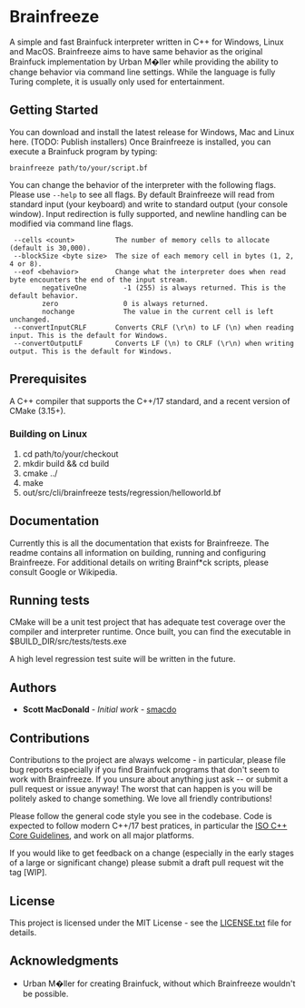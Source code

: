 # Brainfreeze
A simple and fast Brainfuck interpreter written in C++ for Windows, Linux and MacOS. Brainfreeze aims to have same
behavior as the original Brainfuck implementation by Urban M�ller while providing the ability to change behavior via
command line settings. While the language is fully Turing complete, it is usually only used for entertainment.

## Getting Started
You can download and install the latest release for Windows, Mac and Linux here. (TODO: Publish installers) Once
Brainfreeze is installed, you can execute a Brainfuck program by typing:

`brainfreeze path/to/your/script.bf`

You can change the behavior of the interpreter with the following flags. Please use `--help` to see all flags. By
default Brainfreeze will read from standard input (your keyboard) and write to standard output (your console window).
Input redirection is fully supported, and newline handling can be modified via command line flags.

```
 --cells <count>          The number of memory cells to allocate (default is 30,000).
 --blockSize <byte size>  The size of each memory cell in bytes (1, 2, 4 or 8).
 --eof <behavior>         Change what the interpreter does when read byte encounters the end of the input stream.
        negativeOne         -1 (255) is always returned. This is the default behavior.
		zero                0 is always returned.
		nochange            The value in the current cell is left unchanged.
 --convertInputCRLF       Converts CRLF (\r\n) to LF (\n) when reading input. This is the default for Windows.
 --convertOutputLF        Converts LF (\n) to CRLF (\r\n) when writing output. This is the default for Windows.
```

## Prerequisites
A C++ compiler that supports the C++/17 standard, and a recent version of CMake (3.15+).

### Building on Linux

1. cd path/to/your/checkout
2. mkdir build && cd build
3. cmake ../
4. make
5. out/src/cli/brainfreeze tests/regression/helloworld.bf

## Documentation
Currently this is all the documentation that exists for Brainfreeze. The readme contains all information on building,
running and configuring Brainfreeze. For additional details on writing Brainf*ck scripts, please consult Google or
Wikipedia.

## Running tests
CMake will be a unit test project that has adequate test coverage over the compiler and interpreter runtime. Once
built, you can find the executable in $BUILD_DIR/src/tests/tests.exe

A high level regression test suite will be written in the future.

## Authors
 * **Scott MacDonald** - *Initial work* - [smacdo](https://github.com/smacdo)

## Contributions
Contributions to the project are always welcome - in particular, please file bug reports especially if you find
Brainfuck programs that don't seem to work with Brainfreeze. If you unsure about anything just ask -- or submit a
pull request or issue anyway! The worst that can happen is you will be politely asked to change something. We love all
friendly contributions!

Please follow the general code style you see in the codebase. Code is expected to follow modern C++/17 best pratices,
in particular the [ISO C++ Core Guidelines](https://github.com/isocpp/CppCoreGuidelines), and work on all major 
platforms.

If you would like to get feedback on a change (especially in the early stages of a large or significant change) please
submit a draft pull request wit the tag [WIP].

## License
This project is licensed under the MIT License - see the [LICENSE.txt](LICENSE.txt) file for details.

## Acknowledgments
 * Urban M�ller for creating Brainfuck, without which Brainfreeze wouldn't be possible. 
